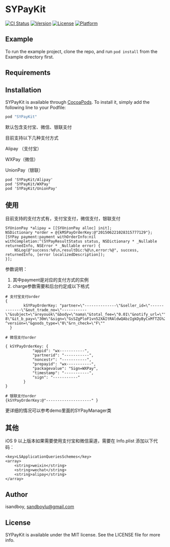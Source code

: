 # SYPayKit

[![CI Status](http://img.shields.io/travis/isandboy/SYPayKit.svg?style=flat)](https://travis-ci.org/isandboy/SYPayKit)
[![Version](https://img.shields.io/cocoapods/v/SYPayKit.svg?style=flat)](http://cocoapods.org/pods/SYPayKit)
[![License](https://img.shields.io/cocoapods/l/SYPayKit.svg?style=flat)](http://cocoapods.org/pods/SYPayKit)
[![Platform](https://img.shields.io/cocoapods/p/SYPayKit.svg?style=flat)](http://cocoapods.org/pods/SYPayKit)

## Example

To run the example project, clone the repo, and run `pod install` from the Example directory first.

## Requirements

## Installation

SYPayKit is available through [CocoaPods](http://cocoapods.org). To install
it, simply add the following line to your Podfile:

```ruby
pod "SYPayKit"
```

默认包含支付宝、微信、银联支付

目前支持以下几种支付方式

Alipay （支付宝）

WXPay（微信）

UnionPay（银联）

```
pod 'SYPayKit/Alipay'
pod 'SYPayKit/WXPay'
pod 'SYPayKit/UnionPay'
```
## 使用
目前支持的支付方式有，支付宝支付，微信支付，银联支付
```
SYUnionPay *alipay = [[SYUnionPay alloc] init];
NSDictionary *order = @{kMSPayOrderKey:@"201506221028315777129"};
[SYPay payment:payment withOrderInfo:nil withCompletion:^(SYPayResultStatus status, NSDictionary * _Nullable returnedInfo, NSError * _Nullable error) {
    NSLog(@"success:%d\n,resultDic:%@\n,error:%@", success, returnedInfo, [error localizedDescription]);
}];

```

参数说明：

1. 其中payment是对应的支付方式的实例
2. charge参数需要和后台约定成以下格式

```
# 支付宝支付order
{
		kSYPayOrderKey: "partner=\"--------------\"&seller_id=\"-------------\"&out_trade_no=\"-----------\"&subject=\"areyouok\"&body=\"nama\"&total_fee=\"0.01\"&notify_url=\""&service=\"\"&payment_type=\"1\"&_input_charset=\"utf-8\"&it_b_pay=\"30m\"&sign=\"GsSZgPloF1vn52XAItRAldwQAbzIgkDyByCxMfTZG%2FMapRoyrNIJo4U1LUGjHp6gdBZ7U8jA1kljLPqkeGv8MZigd3kH25V0UK3Jc3C94Ngxm5S%2Fz5QsNr6wnqNY9sx%2Bw6DqNdEQnnks7PKvvU0zgsynip50lAhJmflmfHvp%2Bgk%3D\"&sign_type=\"RSA\"&appenv=\"system= ^version=\"&goods_type=\"0\"&rn_check=\"F\""
  }

# 微信支付order

{ kSYPayOrderKey: {
			"appid": "wx-----------",
			"partnerid": "-----------",
			"noncestr": "-----------",
			"prepayid": "wx-----------",
			"packagevalue": "Sign=WXPay",
			"timestamp": "-----------",
			"sign": "-----------"
		}
}

# 银联支付order
{kSYPayOrderKey:@"--------------------" }
```
更详细的情况可以参考demo里面的SYPayManager类

## 其他

iOS 9 以上版本如果需要使用支付宝和微信渠道，需要在 Info.plist 添加以下代码：
```
<key>LSApplicationQueriesSchemes</key>
<array>
    <string>weixin</string>
    <string>wechat</string>
    <string>alipay</string>
</array>
```

## Author

isandboy, sandboylu@gmail.com

## License

SYPayKit is available under the MIT license. See the LICENSE file for more info.
